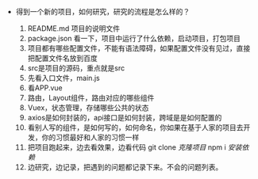 - 得到一个新的项目，如何研究，研究的流程是怎么样的？

    1. README.md 项目的说明文件
    2. package.json 看一下，项目中运行了什么依赖，启动项目，打包项目
    3. 项目都有哪些配置文件，不能有语法障碍，如果配置文件没有见过，直接把配置文件名放到百度
    4. src是项目的源码，重点就是src
    5. 先看入口文件，main.js
    6. 看APP.vue
    7. 路由，Layout组件，路由对应的哪些组件
    8. Vuex，状态管理，存储哪些公共的状态
    9. axios是如何封装的，api接口是如何封装，跨域是是如何配置的
    10. 看别人写的组件，是如何写的，如何命名，你如果在基于人家的项目去开发，你的习惯最好和人家的习惯一样
    11. 把项目跑起来，边去看效果，边看代码
        git clone *克隆项目*
        npm i *安装依赖*
    12. 边研究，边记录，把遇到的问题都记录下来。不会的问题列表。